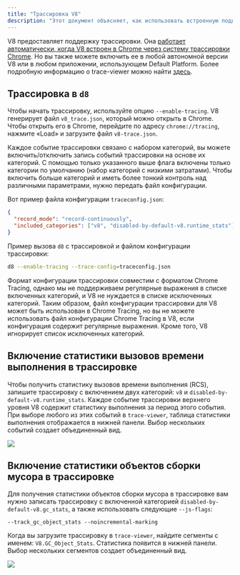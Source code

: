 ```yaml
---
title: "Трассировка V8"
description: "Этот документ объясняет, как использовать встроенную поддержку трассировки V8."
---
```

V8 предоставляет поддержку трассировки. Она [работает автоматически, когда V8 встроен в Chrome через систему трассировки Chrome](/docs/rcs). Но вы также можете включить ее в любой автономной версии V8 или в любом приложении, использующем Default Platform. Более подробную информацию о trace-viewer можно найти [здесь](https://github.com/catapult-project/catapult/blob/master/tracing/README.md).

## Трассировка в `d8`

Чтобы начать трассировку, используйте опцию `--enable-tracing`. V8 генерирует файл `v8_trace.json`, который можно открыть в Chrome. Чтобы открыть его в Chrome, перейдите по адресу `chrome://tracing`, нажмите «Load» и загрузите файл `v8-trace.json`.

Каждое событие трассировки связано с набором категорий, вы можете включить/отключить запись событий трассировки на основе их категорий. С помощью только указанного выше флага включены только категории по умолчанию (набор категорий с низкими затратами). Чтобы включить больше категорий и иметь более тонкий контроль над различными параметрами, нужно передать файл конфигурации.

Вот пример файла конфигурации `traceconfig.json`:

```json
{
  "record_mode": "record-continuously",
  "included_categories": ["v8", "disabled-by-default-v8.runtime_stats"]
}
```

Пример вызова `d8` с трассировкой и файлом конфигурации трассировки:

```bash
d8 --enable-tracing --trace-config=traceconfig.json
```

Формат конфигурации трассировки совместим с форматом Chrome Tracing, однако мы не поддерживаем регулярные выражения в списке включенных категорий, и V8 не нуждается в списке исключенных категорий. Таким образом, файл конфигурации трассировки для V8 может быть использован в Chrome Tracing, но вы не можете использовать файл конфигурации Chrome Tracing в V8, если конфигурация содержит регулярные выражения. Кроме того, V8 игнорирует список исключенных категорий.

## Включение статистики вызовов времени выполнения в трассировке

Чтобы получить статистику вызовов времени выполнения (<abbr>RCS</abbr>), запишите трассировку с включением двух категорий: `v8` и `disabled-by-default-v8.runtime_stats`. Каждое событие трассировки верхнего уровня V8 содержит статистику выполнения за период этого события. При выборе любого из этих событий в `trace-viewer`, таблица статистики выполнения отображается в нижней панели. Выбор нескольких событий создает объединенный вид.

![](/_img/docs/trace/runtime-stats.png)

## Включение статистики объектов сборки мусора в трассировке

Для получения статистики объектов сборки мусора в трассировке вам нужно записать трассировку с включенной категорией `disabled-by-default-v8.gc_stats`, а также использовать следующие `--js-flags`:

```
--track_gc_object_stats --noincremental-marking
```

Когда вы загрузите трассировку в `trace-viewer`, найдите сегменты с именем: `V8.GC_Object_Stats`. Статистика появится в нижней панели. Выбор нескольких сегментов создает объединенный вид.

![](/_img/docs/trace/gc-stats.png)
